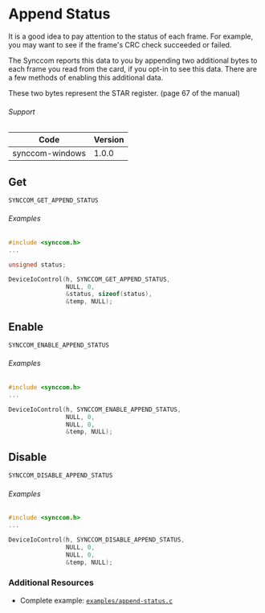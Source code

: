 # Append Status

It is a good idea to pay attention to the status of each frame. For example, you may want to see if the frame's CRC check succeeded or failed.

The Synccom reports this data to you by appending two additional bytes to each frame you read from the card, if you opt-in to see this data. There are a few methods of enabling this additional data.

These two bytes represent the STAR register. (page 67 of the manual)

###### Support
| Code | Version |
| ---- | ------- |
| synccom-windows | 1.0.0 |


## Get
```c
SYNCCOM_GET_APPEND_STATUS
```

###### Examples
```c
#include <synccom.h>
...

unsigned status;

DeviceIoControl(h, SYNCCOM_GET_APPEND_STATUS,
                NULL, 0,
                &status, sizeof(status),
                &temp, NULL);
```


## Enable
```c
SYNCCOM_ENABLE_APPEND_STATUS
```

###### Examples
```c
#include <synccom.h>
...

DeviceIoControl(h, SYNCCOM_ENABLE_APPEND_STATUS,
                NULL, 0,
                NULL, 0,
                &temp, NULL);
```


## Disable
```c
SYNCCOM_DISABLE_APPEND_STATUS
```

###### Examples
```c
#include <synccom.h>
...

DeviceIoControl(h, SYNCCOM_DISABLE_APPEND_STATUS,
                NULL, 0,
                NULL, 0,
                &temp, NULL);
```


### Additional Resources
- Complete example: [`examples/append-status.c`](../examples/append-status.c)